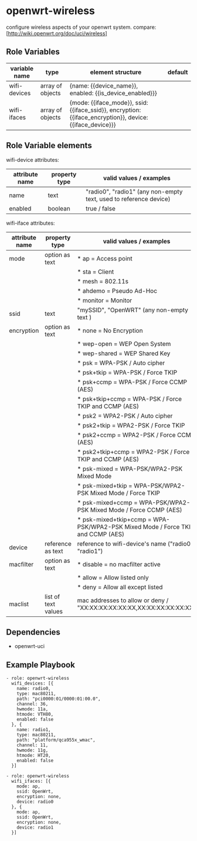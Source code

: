 openwrt-wireless
==============

configure wireless aspects of your openwrt system.
compare: [http://wiki.openwrt.org/doc/uci/wireless]

Role Variables
--------------

| variable name     | type             | element structure                                                                                        | default |
|-------------------|------------------|----------------------------------------------------------------------------------------------------------|---------|
| wifi-devices      | array of objects | {name: {{device_name}}, enabled: {{is_device_enabled}}}                                                  | <empty> |
| wifi-ifaces       | array of objects | {mode: {{iface_mode}}, ssid: {{iface_ssid}}, encryption: {{iface_encryption}}, device: {{iface_device}}} | <empty> |

Role Variable elements
----------------------

wifi-device attributes:

| attribute name | property type | valid values / examples                                           |
|----------------|---------------|-------------------------------------------------------------------|
| name           | text          | "radio0", "radio1" (any non-empty text, used to reference device) |
| enabled        | boolean       | true / false                                                      |

wifi-iface attributes:

| attribute name | property type       | valid values / examples                                                         |
|----------------|---------------------|---------------------------------------------------------------------------------|
| mode           | option as text      | * ap = Access point                                                             |
|                |                     | * sta = Client                                                                  |
|                |                     | * mesh = 802.11s                                                                |
|                |                     | * ahdemo = Pseudo Ad-Hoc                                                        |
|                |                     | * monitor = Monitor                                                             |
| ssid           | text                | "mySSID", "OpenWRT" (any non-empty text )                                       |
| encryption     | option as text      | * none = No Encryption                                                          |
|                |                     | * wep-open = WEP Open System                                                    |
|                |                     | * wep-shared = WEP Shared Key                                                   |
|                |                     | * psk = WPA-PSK / Auto cipher                                                   |
|                |                     | * psk+tkip = WPA-PSK / Force TKIP                                               |
|                |                     | * psk+ccmp = WPA-PSK / Force CCMP (AES)                                         |
|                |                     | * psk+tkip+ccmp = WPA-PSK / Force TKIP and CCMP (AES)                           |
|                |                     | * psk2 = WPA2-PSK / Auto cipher                                                 |
|                |                     | * psk2+tkip = WPA2-PSK / Force TKIP                                             |
|                |                     | * psk2+ccmp = WPA2-PSK / Force CCMP (AES)                                       |
|                |                     | * psk2+tkip+ccmp = WPA2-PSK / Force TKIP and CCMP (AES)                         |
|                |                     | * psk-mixed = WPA-PSK/WPA2-PSK Mixed Mode                                       |
|                |                     | * psk-mixed+tkip = WPA-PSK/WPA2-PSK Mixed Mode / Force TKIP                     |
|                |                     | * psk-mixed+ccmp = WPA-PSK/WPA2-PSK Mixed Mode / Force CCMP (AES)               |
|                |                     | * psk-mixed+tkip+ccmp = WPA-PSK/WPA2-PSK Mixed Mode / Force TKIP and CCMP (AES) |
| device         | reference as text   | reference to wifi-device's name ("radio0, "radio1")                             |
| macfilter      | option as text      | * disable = no macfilter active                                                 |
|                |                     | * allow = Allow listed only                                                     |
|                |                     | * deny = Allow all except listed                                                |
| maclist        | list of text values | mac addresses to allow or deny / "XX:XX:XX:XX:XX:XX,XX:XX:XX:XX:XX:XX"         |

Dependencies
------------

* openwrt-uci

Example Playbook
----------------

```
- role: openwrt-wireless
  wifi_devices: [{
    name: radio0,
    type: mac80211,
    path: "pci0000:01/0000:01:00.0",
    channel: 36,
    hwmode: 11a,
    htmode: VTH80,
    enabled: false
  }, {
    name: radio1,
    type: mac80211,
    path: "platform/qca955x_wmac",
    channel: 11,
    hwmode: 11g,
    htmode: HT20,
    enabled: false
  }]

- role: openwrt-wireless
  wifi_ifaces: [{
    mode: ap,
    ssid: OpenWrt,
    encryption: none,
    device: radio0
  }, {
    mode: ap,
    ssid: OpenWrt,
    encryption: none,
    device: radio1
  }]
```

[http://wiki.openwrt.org/doc/uci/wireless]: http://wiki.openwrt.org/doc/uci/wireless
[https://github.com/lefant/ansible-openwrt-wireless]: https://github.com/lefant/ansible-openwrt-wireless
